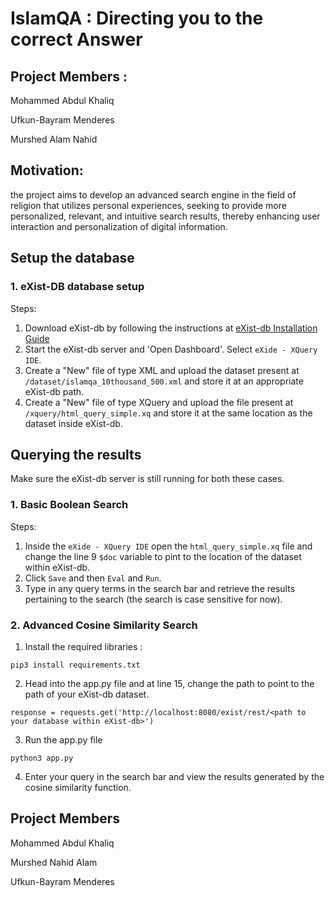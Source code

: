 # **IslamQA : Directing you to the correct Answer**

## **Project Members** :

Mohammed Abdul Khaliq

Ufkun-Bayram Menderes

Murshed Alam Nahid

## **Motivation**:
the project aims to develop an advanced search engine in the field of religion that utilizes personal experiences, seeking to provide more personalized, relevant, and intuitive search results, thereby enhancing user interaction and personalization of digital information.
## Setup the database


### 1. eXist-DB database setup

Steps:
1. Download eXist-db by following the instructions at <a href='https://exist-db.org/exist/apps/doc/basic-installation'>eXist-db Installation Guide</a>
2. Start the eXist-db server and 'Open Dashboard'. Select ```eXide - XQuery IDE```.
3. Create a "New" file of type XML and upload the dataset present at ```/dataset/islamqa_10thousand_500.xml``` and store it at an appropriate eXist-db path.
4. Create a "New" file of type XQuery and upload the file present at ```/xquery/html_query_simple.xq``` and store it at the same location as the dataset inside eXist-db.
   
## Querying the results
Make sure the eXist-db server is still running for both these cases.

### 1. Basic Boolean Search
Steps:
1. Inside the ```eXide - XQuery IDE``` open the ```html_query_simple.xq``` file and change the line 9 ```$doc``` variable to pint to the location of the dataset within eXist-db.
2. Click ```Save``` and then ```Eval``` and ```Run```.
3. Type in any query terms in the search bar and retrieve the results pertaining to the search (the search is case sensitive for now).

### 2. Advanced Cosine Similarity Search
1. Install the required libraries :
```
pip3 install requirements.txt
```
2. Head into the app.py file and at line 15, change the path to point to the path of your eXist-db dataset.
```
response = requests.get('http://localhost:8080/exist/rest/<path to your database within eXist-db>')
```
3. Run the app.py file
```
python3 app.py
```
4. Enter your query in the search bar and view the results generated by the cosine similarity function.

## Project Members
Mohammed Abdul Khaliq

Murshed Nahid Alam

Ufkun-Bayram Menderes
